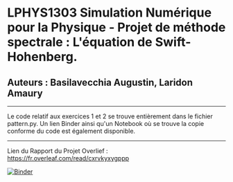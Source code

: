 # LPHYS1303 Simulation Numérique pour la Physique - Projet de méthode spectrale : L'équation de Swift-Hohenberg. 
## Auteurs : Basilavecchia Augustin, Laridon Amaury
---

Le code relatif aux exercices 1 et 2 se trouve entièrement dans le fichier pattern.py.
Un lien Binder ainsi qu'un Notebook où se trouve la copie conforme du code est également disponible.

---
Lien du Rapport du Projet Overlief : https://fr.overleaf.com/read/cxrvkyxygppp

[![Binder](https://mybinder.org/badge_logo.svg)](https://mybinder.org/v2/gh/AmauryLaridon/LPHYS1303-Projet2/HEAD)

